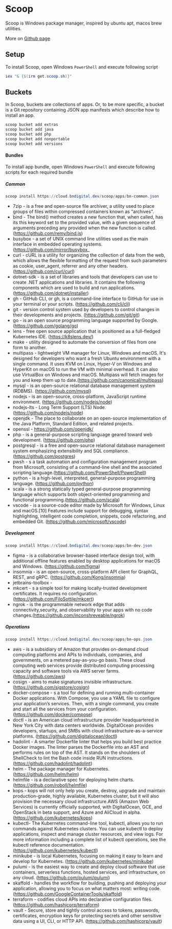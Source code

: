 # Scoop

Scoop is Windows package manager, inspired by ubuntu apt, macos brew utilities.

More on [Github page](https://github.com/ScoopInstaller/Scoop)

## Setup

To install Scoop, open Windows `PowerShell` and execute following script

```powershell
iex "& {$(irm get.scoop.sh)}"
```

## Buckets

In Scoop, buckets are collections of apps. Or, to be more specific, a bucket is a Git repository containing JSON app manifests which describe how to install an app.

```powershell
scoop bucket add extras
scoop bucket add java
scoop bucket add php
scoop bucket add nonportable
scoop bucket add versions
```

#### Bundles

To install app bundle, open Windows `PowerShell` and execute following scripts for each required bundle

##### Common

```powershell
scoop install https://cloud.bndigital.dev/scoop/apps/bn-common.json
```

- 7zip - is a free and open-source file archiver, a utility used to place groups of files within compressed containers known as "archives".
- bind - The bind() method creates a new function that, when called, has its this keyword set to the provided value, with a given sequence of arguments preceding any provided when the new function is called. (https://github.com/remy/bind.js)
- busybox - a set of UNIX command line utilities used as the main interface in embedded operating systems. (https://github.com/mirror/busybox_
- curl - cURL is a utility for organizing the collection of data from the web, which allows the flexible formatting of the request from such parameters as cookie, user_agent, referrer and any other headers. (https://github.com/curl/curl)
- dotnet-sdk - is a set of libraries and tools that developers can use to create .NET applications and libraries. It contains the following components which are used to build and run applications. (https://github.com/dotnet/installer)
- gh - GitHub CLI, or gh, is a command-line interface to GitHub for use in your terminal or your scripts. (https://github.com/cli/cli)
- git - version control system used by developers to control changes in their developments and projects. (https://github.com/git/git)
- go - is an open source programming language supported by Google. (https://github.com/golang/go)
- lens -  free open source application that is positioned as a full-fledged Kubernetes IDE. (https://k8slens.dev/)
- make - utility designed to automate the conversion of files from one form to another.
- multipass - lightweight VM manager for Linux, Windows and macOS. It's designed for developers who want a fresh Ubuntu environment with a single command. It uses KVM on Linux, Hyper-V on Windows and HyperKit on macOS to run the VM with minimal overhead. It can also use VirtualBox on Windows and macOS. Multipass will fetch images for you and keep them up to date.(https://github.com/canonical/multipass)
- mysql - is an open-source relational database management system (RDBMS). (https://github.com/mysql)
- nodejs - is an open-source, cross-platform, JavaScript runtime environment. (https://github.com/nodejs/node)
- nodejs-lts - Long Term Support (LTS) Node. (https://github.com/nodejs/node)
- openjdk - The place to collaborate on an open-source implementation of the Java Platform, Standard Edition, and related projects.
- openssl - https://github.com/openjdk/
- php - is a general-purpose scripting language geared toward web development. (https://github.com/php)
- postgresql - is a free and open-source relational database management system emphasizing extensibility and SQL compliance. (https://github.com/postgres)
- pwsh - s a task automation and configuration management program from Microsoft, consisting of a command-line shell and the associated scripting language.(https://github.com/PowerShell/PowerShell)
- python - is a high-level, interpreted, general-purpose programming language. (https://github.com/python)
- scala - is a strong statically typed general-purpose programming language which supports both object-oriented programming and functional programming.(https://github.com/scala)
- vscode - is a source-code editor made by Microsoft for Windows, Linux and macOS.[10] Features include support for debugging, syntax highlighting, intelligent code completion, snippets, code refactoring, and embedded Git. (https://github.com/microsoft/vscode)

##### Development

```powershell
scoop install https://cloud.bndigital.dev/scoop/apps/bn-dev.json
```

- figma - is a collaborative browser-based interface design tool, with additional offline features enabled by desktop applications for macOS and Windows. (https://github.com/figma)
- insomnia - is an open-source, cross-platform API client for GraphQL, REST, and gRPC. (https://github.com/Kong/insomnia)
- jetbrains-toolbox - 
- mkcert - s a simple tool for making locally-trusted development certificates. It requires no configuration. (https://github.com/FiloSottile/mkcert)
- ngrok -  is the programmable network edge that adds connectivity,security, and observability to your apps with no code changes.(https://github.com/inconshreveable/ngrok)

##### Operations

```powershell
scoop install https://cloud.bndigital.dev/scoop/apps/bn-ops.json
```

- aws - is a subsidiary of Amazon that provides on-demand cloud computing platforms and APIs to individuals, companies, and governments, on a metered pay-as-you-go basis. These cloud computing web services provide distributed computing processing capacity and software tools via AWS server farms. (https://github.com/aws)
- cosign - aims to make signatures invisible infrastructure. (https://github.com/sigstore/cosign)
- docker-compose - s a tool for defining and running multi-container Docker applications. With Compose, you use a YAML file to configure your application’s services. Then, with a single command, you create and start all the services from your configuration. (https://github.com/docker/compose)
- doctl - is an American cloud infrastructure provider headquartered in New York City with data centers worldwide. DigitalOcean provides developers, startups, and SMBs with cloud infrastructure-as-a-service platforms. (https://github.com/digitalocean/doctl)
- hadolint - A smarter Dockerfile linter that helps you build best practice Docker images. The linter parses the Dockerfile into an AST and performs rules on top of the AST. It stands on the shoulders of ShellCheck to lint the Bash code inside RUN instructions.(https://github.com/hadolint/hadolint)
- helm - The package manager for Kubernetes. (https://github.com/helm/helm)
- helmfile - is a declarative spec for deploying helm charts. (https://github.com/roboll/helmfile)
- kops - kops will not only help you create, destroy, upgrade and maintain production-grade, highly available, Kubernetes cluster, but it will also provision the necessary cloud infrastructure.AWS (Amazon Web Services) is currently officially supported, with DigitalOcean, GCE, and OpenStack in beta support, and Azure and AliCloud in alpha.(https://github.com/kubernetes/kops)
- kubectl- The Kubernetes command-line tool, kubectl, allows you to run commands against Kubernetes clusters. You can use kubectl to deploy applications, inspect and manage cluster resources, and view logs. For more information including a complete list of kubectl operations, see the kubectl reference documentation.(https://github.com/kubernetes/kubectl)
- minikube - is local Kubernetes, focusing on making it easy to learn and develop for Kubernetes. (https://github.com/kubernetes/minikube)
- pulumi - is the easiest way to create and deploy cloud software that use containers, serverless functions, hosted services, and infrastructure, on any cloud. (https://github.com/pulumi/pulumi)
- skaffold - handles the workflow for building, pushing and deploying your application, allowing you to focus on what matters most: writing code. (https://github.com/GoogleContainerTools/skaffold)
- terraform - codifies cloud APIs into declarative configuration files. (https://github.com/hashicorp/terraform)
- vault - Secure, store and tightly control access to tokens, passwords, certificates, encryption keys for protecting secrets and other sensitive data using a UI, CLI, or HTTP API. (https://github.com/hashicorp/vault)
